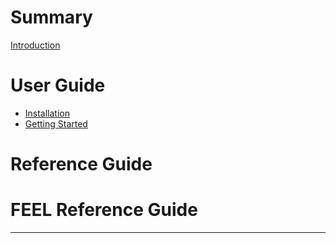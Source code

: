 # Summary

[Introduction](./introduction.md)

# User Guide

- [Installation](user-guide/installation.md)
- [Getting Started](user-guide/getting-started.md)

# Reference Guide


# FEEL Reference Guide

---
